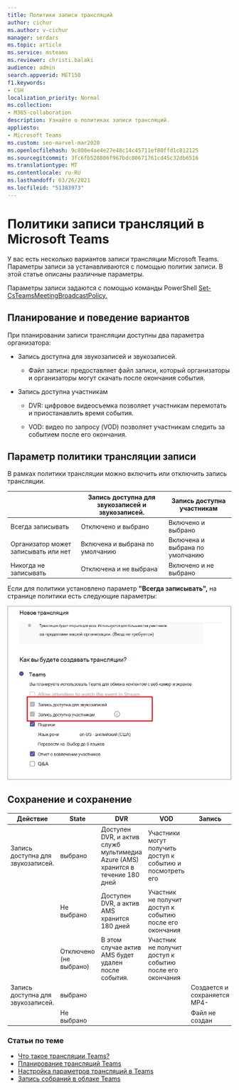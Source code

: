 ```yaml
---
title: Политики записи трансляций
author: cichur
ms.author: v-cichur
manager: serdars
ms.topic: article
ms.service: msteams
ms.reviewer: christi.balaki
audience: admin
search.appverid: MET150
f1.keywords:
- CSH
localization_priority: Normal
ms.collection:
- M365-collaboration
description: Узнайте о политиках записи трансляций.
appliesto:
- Microsoft Teams
ms.custom: seo-marvel-mar2020
ms.openlocfilehash: 9c808e4ae4e27e48c14c45711ef80ffd1c812125
ms.sourcegitcommit: 3fc6fb528806f967bdc80671761cd45c32db6516
ms.translationtype: MT
ms.contentlocale: ru-RU
ms.lasthandoff: 03/26/2021
ms.locfileid: "51383973"
---
```

# <a name="live-event-recording-policies-in-microsoft-teams"></a>Политики записи трансляций в Microsoft Teams

У вас есть несколько вариантов записи трансляции Microsoft Teams. Параметры записи за устанавливаются с помощью политик записи. В этой статье описаны различные параметры.

Параметры записи задаются с помощью команды PowerShell [Set-CsTeamsMeetingBroadcastPolicy.](/powershell/module/skype/set-csteamsmeetingbroadcastpolicy?view=skype-ps)

## <a name="scheduling-and-option-behaviors"></a>Планирование и поведение вариантов

При планировании записи трансляции доступны два параметра организатора:

- Запись доступна для звукозаписей и звукозаписей.

  - Файл записи: предоставляет файл записи, который организаторы и организаторы могут скачать после окончания события.

- Запись доступна участникам

  - DVR: цифровое видеосъемка позволяет участникам перемотать и приостанавлить время события.

  - VOD: видео по запросу (VOD) позволяет участникам следить за событием после его окончания.

## <a name="broadcast-recording-policy-setting"></a>Параметр политики трансляции записи

В рамках политики трансляции можно включить или отключить запись трансляции.

|                                 | Запись доступна для звукозаписей и звукозаписей. | Запись доступна участникам |
| ------------------------------- | ---------------------------------------------------- | ------------------------------------- |
| Всегда записывать               | Отключено и выбрано                                | Включено и выбрано         |
| Организатор может записывать или нет | Включена и выбрана по умолчанию                  | Включена и выбрана по умолчанию   |
| Никогда не записывать               | Отключена и не выбрана                            | Включено и не выбрано      |

Если для политики установлено параметр **"Всегда записывать",** на странице политики есть следующие параметры:

![Параметры политики трансляций](../media/live-event-recording-policy.png "Снимок экрана с параметрами политики трансляций в Центре администрирования Microsoft Teams")

## <a name="storage-and-persistence-behavior"></a>Сохранение и сохранение

| Действие                                       | State   | DVR                                                   | VOD                                                     | Запись                |
| ------------------------------------------------ | ------------ | --------------------------------------------------------- | ----------------------------------------------------------- | ---------------------------- |
| Запись доступна для звукозаписей. | выбрано     | Доступен DVR, и актив служб мультимедиа Azure (AMS) хранится в течение 180 дней | Участники могут получить доступ к событию и посмотреть его                     |                              |
|                                                  | Не выбрано | Доступен DVR, а актив AMS хранится 180 дней | Участник не получит доступ к событию после его окончания |                              |
||Отключено (не выбрано)|В этом случае актив AMS будет удален после события.|Участник не получит доступ к событию после его окончания||
| Запись доступна для звукозаписей. | выбрано     |                                                           |                                                             | Создается и сохраняется MP4- |
|                                                  | Не выбрано |                                                           |                                                             | Файл не создан           |

### <a name="related-topics"></a>Статьи по теме

- [Что такое трансляции Teams?](what-are-teams-live-events.md)
- [Планирование трансляций Teams](plan-for-teams-live-events.md)
- [Настройка параметров трансляций в Teams](configure-teams-live-events.md)
- [Запись собраний в облаке Teams](../cloud-recording.md)